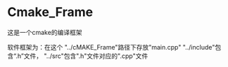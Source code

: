 # Cmake_Frame

这是一个cmake的编译框架

软件框架为：在这个 "../cMAKE_Frame"路径下存放"main.cpp"
    "../include"包含“.h”文件， 
    "../src"包含".h"文件对应的".cpp"文件
